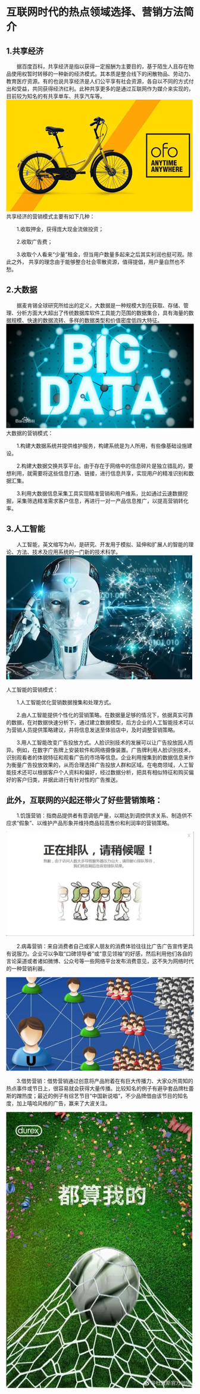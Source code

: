 # 互联网时代的热点领域选择、营销方法简介


## 1.共享经济
&emsp;&emsp;据百度百科，共享经济是指以获得一定报酬为主要目的，基于陌生人且存在物品使用权暂时转移的一种新的经济模式。其本质是整合线下的闲散物品、劳动力、教育医疗资源。有的也说共享经济是人们公平享有社会资源，各自以不同的方式付出和受益，共同获得经济红利。此种共享更多的是通过互联网作为媒介来实现的，目前较为知名的有共享单车、共享汽车等。
![](images/小黄车.jpg)
共享经济的营销模式主要有如下几种：  

&emsp;&emsp;1.收取押金，获得庞大现金流做投资；  

&emsp;&emsp;2.收取广告费；  

&emsp;&emsp;3.收取个人看来“少量”租金，但当用户数量多起来之后其实利润也挺可观。除此之外， 共享的理念由于能够整合社会零散资源，值得提倡，用户量自然也不愁。


## 2.大数据
&emsp;&emsp;据麦肯锡全球研究所给出的定义，大数据是一种规模大到在获取、存储、管理、分析方面大大超出了传统数据库软件工具能力范围的数据集合，具有海量的数据规模、快速的数据流转、多样的数据类型和价值密度低四大特征。
![](images/大数据.jpg)
大数据的营销模式：  

&emsp;&emsp;1.构建大数据系统并提供维护服务，构建系统是为人所用，有些像基础设施建设。

&emsp;&emsp;2.构建大数据交换共享平台。由于存在于网络中的信息碎片是独立错乱的，要想利用，就需要将这些信息打通、链接，进行信息共享，实现用户的精准识别和数据汇集。  

&emsp;&emsp;3.利用大数据信息采集工具实现精准营销和用户维系，比如通过云速数据挖掘，采集筛选精准需求客户信息，再进行一对一产品信息推广，以提高营销转化率。  

## 3.人工智能  
&emsp;&emsp;人工智能，英文缩写为AI，是研究、开发用于模拟、延伸和扩展人的智能的理论、方法、技术及应用系统的一门新的技术科学。
![](images/人工智能.jpg)

人工智能的营销模式：  

&emsp;&emsp;1.人工智能优化营销数据搜集和处理方式。  

&emsp;&emsp;2.由人工智能提供个性化的营销策略。在数据量足够的情况下，依据真实可靠的数据，在对数据快速分析下，通过建立数据模型，后方企业的人工智能技术可以为营销人员提供策略建议，并将信息发送至体验店中，及时调整营销策略。  

&emsp;&emsp;3.用人工智能改变广告投放方式。人脸识别技术的发展可以让广告投放因人而异。例如，在数字广告牌上安装软件和网络摄像装置。广告牌利用人脸识别技术，识别观看者的体貌特征和观看广告的市场等信息。企业利用搜集到的数据信息来作为衡量广告投放效果的，从而合理选择广告投放人群和区域。在电商领域，人工智能技术还可以根据客户个人资料和偏好，经过数据分析，把具有相似特征和购买偏好的客户归类，并据此进行有针对性的广告推送。  

## 此外，互联网的兴起还带火了好些营销策略：

&emsp;&emsp;1.饥饿营销：指商品提供者有意调低产量，以期达到调控供求关系、制造供不应求“假象”、以维护产品形象并维持商品较高售价和利润率的营销策略。  

![](images/饥饿营销.jpg)


&emsp;&emsp;2.病毒营销：来自消费者自己或家人朋友的消费体验往往比广告广告宣传更具有说服力。企业可以争取“口碑领导者”或“意见领袖”的好感，然后利用他们各自的言论渠道或者诸如微博、公众号等一些网络平台发布消费意见，这不失为网络时代的一种营销利器。  

![](images/病毒营销.jpg)


&emsp;&emsp;3.借势营销：借势营销通过创意将产品附着在有巨大传播力、大家众所周知的热点事件或节日上，很容易就会获得大量传播。比较知名的例子有避孕套品牌杜蕾斯的蹭热度；最近的例子有综艺节目“中国新说唱”，不少品牌借由该节目的知名度，加上嘻哈风格的广告，赢来了大波关注。  

![](images/杜蕾斯.jpg)
